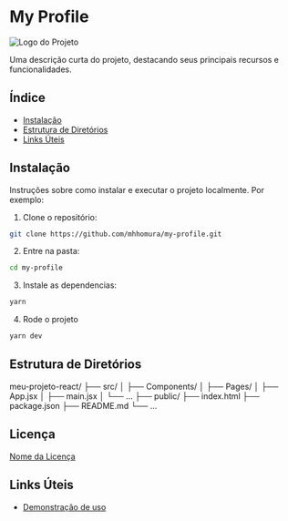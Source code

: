 # My Profile

![Logo do Projeto](caminho/para/logo.png)

Uma descrição curta do projeto, destacando seus principais recursos e funcionalidades.

## Índice

- [Instalação](#instalação)
- [Estrutura de Diretórios](#estrutura-de-diretórios)
- [Links Úteis](#links-úteis)


## Instalação

Instruções sobre como instalar e executar o projeto localmente. Por exemplo:

1. Clone o repositório:
```bash
git clone https://github.com/mhhomura/my-profile.git
```
2. Entre na pasta:
```bash
cd my-profile
```
3. Instale as dependencias:
```bash
yarn 
```
4. Rode o projeto
```bash
yarn dev
```

## Estrutura de Diretórios

meu-projeto-react/
  ├── src/
  │   ├── Components/
  │   ├── Pages/
  │   ├── App.jsx
  │   ├── main.jsx
  │   └── ...
  ├── public/
  ├── index.html
  ├── package.json
  ├── README.md
  └── ...

## Licença

[Nome da Licença](link-da-licença)


## Links Úteis

- [Demonstração de uso](https://www.mhomura.com)
